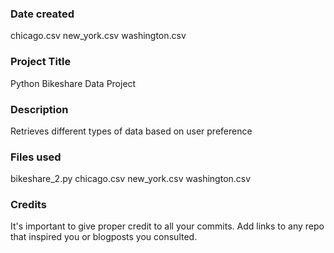 ### Date created
chicago.csv 
new_york.csv 
washington.csv 

### Project Title
Python Bikeshare Data Project 

### Description
Retrieves different types of data based on user preference


### Files used
bikeshare_2.py
chicago.csv
new_york.csv 
washington.csv 


### Credits
It's important to give proper credit to all your commits. Add links to any repo that inspired you or blogposts you consulted.

